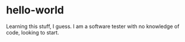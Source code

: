 # hello-world
Learning this stuff, I guess.
I am a software tester with no knowledge of code, looking to start.
